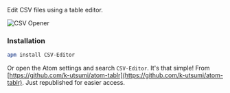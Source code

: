 Edit CSV files using a table editor.

![CSV Opener](http://abe33.github.io/atom-tablr/tablr.gif)

### Installation

```sh
apm install CSV-Editor
```

Or open the Atom settings and search `CSV-Editor`. It's that simple! From [https://github.com/k-utsumi/atom-tablr](https://github.com/k-utsumi/atom-tablr). Just republished for easier access.
